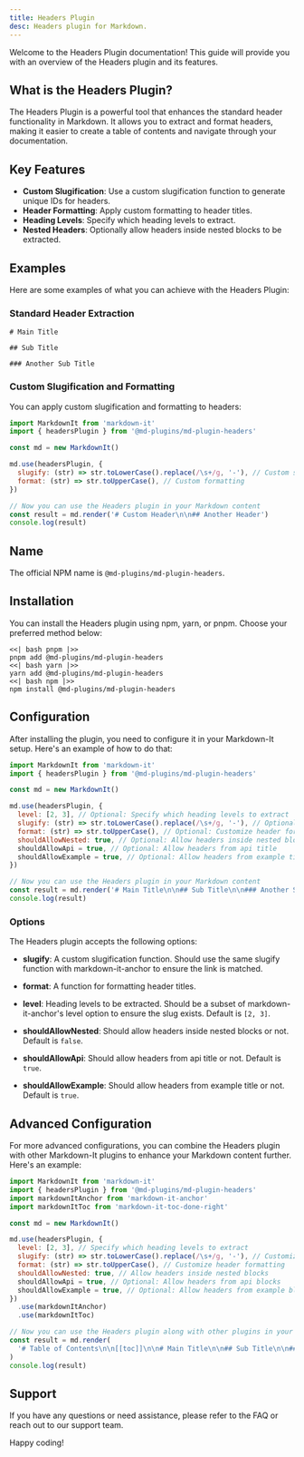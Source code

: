 ```yaml
---
title: Headers Plugin
desc: Headers plugin for Markdown.
---
```


Welcome to the Headers Plugin documentation! This guide will provide you with an overview of the Headers plugin and its features.

## What is the Headers Plugin?

The Headers Plugin is a powerful tool that enhances the standard header functionality in Markdown. It allows you to extract and format headers, making it easier to create a table of contents and navigate through your documentation.

## Key Features

- **Custom Slugification**: Use a custom slugification function to generate unique IDs for headers.
- **Header Formatting**: Apply custom formatting to header titles.
- **Heading Levels**: Specify which heading levels to extract.
- **Nested Headers**: Optionally allow headers inside nested blocks to be extracted.

## Examples

Here are some examples of what you can achieve with the Headers Plugin:

### Standard Header Extraction

```markup
# Main Title

## Sub Title

### Another Sub Title
```

### Custom Slugification and Formatting

You can apply custom slugification and formatting to headers:

```javascript
import MarkdownIt from 'markdown-it'
import { headersPlugin } from '@md-plugins/md-plugin-headers'

const md = new MarkdownIt()

md.use(headersPlugin, {
  slugify: (str) => str.toLowerCase().replace(/\s+/g, '-'), // Custom slugification
  format: (str) => str.toUpperCase(), // Custom formatting
})

// Now you can use the Headers plugin in your Markdown content
const result = md.render('# Custom Header\n\n## Another Header')
console.log(result)
```

## Name

The official NPM name is `@md-plugins/md-plugin-headers`.

## Installation

You can install the Headers plugin using npm, yarn, or pnpm. Choose your preferred method below:

```tabs
<<| bash pnpm |>>
pnpm add @md-plugins/md-plugin-headers
<<| bash yarn |>>
yarn add @md-plugins/md-plugin-headers
<<| bash npm |>>
npm install @md-plugins/md-plugin-headers
```

## Configuration

After installing the plugin, you need to configure it in your Markdown-It setup. Here's an example of how to do that:

```javascript
import MarkdownIt from 'markdown-it'
import { headersPlugin } from '@md-plugins/md-plugin-headers'

const md = new MarkdownIt()

md.use(headersPlugin, {
  level: [2, 3], // Optional: Specify which heading levels to extract
  slugify: (str) => str.toLowerCase().replace(/\s+/g, '-'), // Optional: Customize slugification
  format: (str) => str.toUpperCase(), // Optional: Customize header formatting
  shouldAllowNested: true, // Optional: Allow headers inside nested blocks
  shouldAllowApi = true, // Optional: Allow headers from api title
  shouldAllowExample = true, // Optional: Allow headers from example title
})

// Now you can use the Headers plugin in your Markdown content
const result = md.render('# Main Title\n\n## Sub Title\n\n### Another Sub Title')
console.log(result)
```

### Options

The Headers plugin accepts the following options:

- **slugify**: A custom slugification function. Should use the same slugify function with markdown-it-anchor to ensure the link is matched.
- **format**: A function for formatting header titles.
- **level**: Heading levels to be extracted. Should be a subset of markdown-it-anchor's level option to ensure the slug exists. Default is `[2, 3]`.

- **shouldAllowNested**: Should allow headers inside nested blocks or not. Default is `false`.
- **shouldAllowApi**: Should allow headers from api title or not. Default is `true`.
- **shouldAllowExample**: Should allow headers from example title or not. Default is `true`.

## Advanced Configuration

For more advanced configurations, you can combine the Headers plugin with other Markdown-It plugins to enhance your Markdown content further. Here's an example:

```javascript
import MarkdownIt from 'markdown-it'
import { headersPlugin } from '@md-plugins/md-plugin-headers'
import markdownItAnchor from 'markdown-it-anchor'
import markdownItToc from 'markdown-it-toc-done-right'

const md = new MarkdownIt()

md.use(headersPlugin, {
  level: [2, 3], // Specify which heading levels to extract
  slugify: (str) => str.toLowerCase().replace(/\s+/g, '-'), // Customize slugification
  format: (str) => str.toUpperCase(), // Customize header formatting
  shouldAllowNested: true, // Allow headers inside nested blocks
  shouldAllowApi = true, // Optional: Allow headers from api blocks
  shouldAllowExample = true, // Optional: Allow headers from example blocks
})
  .use(markdownItAnchor)
  .use(markdownItToc)

// Now you can use the Headers plugin along with other plugins in your Markdown content
const result = md.render(
  '# Table of Contents\n\n[[toc]]\n\n# Main Title\n\n## Sub Title\n\n### Another Sub Title',
)
console.log(result)
```

## Support

If you have any questions or need assistance, please refer to the FAQ or reach out to our support team.

Happy coding!

